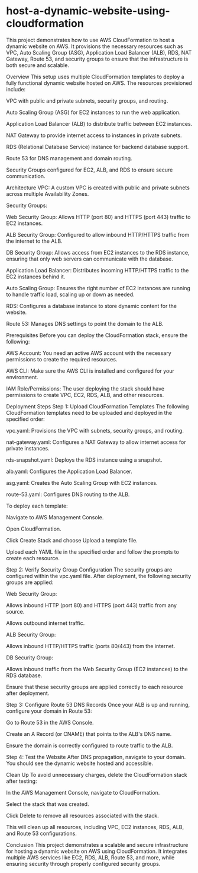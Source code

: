 # host-a-dynamic-website-using-cloudformation

This project demonstrates how to use AWS CloudFormation to host a dynamic website on AWS. It provisions the necessary resources such as VPC, Auto Scaling Group (ASG), Application Load Balancer (ALB), RDS, NAT Gateway, Route 53, and security groups to ensure that the infrastructure is both secure and scalable.

Overview
This setup uses multiple CloudFormation templates to deploy a fully functional dynamic website hosted on AWS. The resources provisioned include:

VPC with public and private subnets, security groups, and routing.

Auto Scaling Group (ASG) for EC2 instances to run the web application.

Application Load Balancer (ALB) to distribute traffic between EC2 instances.

NAT Gateway to provide internet access to instances in private subnets.

RDS (Relational Database Service) instance for backend database support.

Route 53 for DNS management and domain routing.

Security Groups configured for EC2, ALB, and RDS to ensure secure communication.

Architecture
VPC: A custom VPC is created with public and private subnets across multiple Availability Zones.

Security Groups:

Web Security Group: Allows HTTP (port 80) and HTTPS (port 443) traffic to EC2 instances.

ALB Security Group: Configured to allow inbound HTTP/HTTPS traffic from the internet to the ALB.

DB Security Group: Allows access from EC2 instances to the RDS instance, ensuring that only web servers can communicate with the database.

Application Load Balancer: Distributes incoming HTTP/HTTPS traffic to the EC2 instances behind it.

Auto Scaling Group: Ensures the right number of EC2 instances are running to handle traffic load, scaling up or down as needed.

RDS: Configures a database instance to store dynamic content for the website.

Route 53: Manages DNS settings to point the domain to the ALB.

Prerequisites
Before you can deploy the CloudFormation stack, ensure the following:

AWS Account: You need an active AWS account with the necessary permissions to create the required resources.

AWS CLI: Make sure the AWS CLI is installed and configured for your environment.

IAM Role/Permissions: The user deploying the stack should have permissions to create VPC, EC2, RDS, ALB, and other resources.

Deployment Steps
Step 1: Upload CloudFormation Templates
The following CloudFormation templates need to be uploaded and deployed in the specified order:

vpc.yaml: Provisions the VPC with subnets, security groups, and routing.

nat-gateway.yaml: Configures a NAT Gateway to allow internet access for private instances.

rds-snapshot.yaml: Deploys the RDS instance using a snapshot.

alb.yaml: Configures the Application Load Balancer.

asg.yaml: Creates the Auto Scaling Group with EC2 instances.

route-53.yaml: Configures DNS routing to the ALB.

To deploy each template:

Navigate to AWS Management Console.

Open CloudFormation.

Click Create Stack and choose Upload a template file.

Upload each YAML file in the specified order and follow the prompts to create each resource.

Step 2: Verify Security Group Configuration
The security groups are configured within the vpc.yaml file. After deployment, the following security groups are applied:

Web Security Group:

Allows inbound HTTP (port 80) and HTTPS (port 443) traffic from any source.

Allows outbound internet traffic.

ALB Security Group:

Allows inbound HTTP/HTTPS traffic (ports 80/443) from the internet.

DB Security Group:

Allows inbound traffic from the Web Security Group (EC2 instances) to the RDS database.

Ensure that these security groups are applied correctly to each resource after deployment.

Step 3: Configure Route 53 DNS Records
Once your ALB is up and running, configure your domain in Route 53:

Go to Route 53 in the AWS Console.

Create an A Record (or CNAME) that points to the ALB's DNS name.

Ensure the domain is correctly configured to route traffic to the ALB.

Step 4: Test the Website
After DNS propagation, navigate to your domain. You should see the dynamic website hosted and accessible.

Clean Up
To avoid unnecessary charges, delete the CloudFormation stack after testing:

In the AWS Management Console, navigate to CloudFormation.

Select the stack that was created.

Click Delete to remove all resources associated with the stack.

This will clean up all resources, including VPC, EC2 instances, RDS, ALB, and Route 53 configurations.

Conclusion
This project demonstrates a scalable and secure infrastructure for hosting a dynamic website on AWS using CloudFormation. It integrates multiple AWS services like EC2, RDS, ALB, Route 53, and more, while ensuring security through properly configured security groups.


